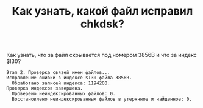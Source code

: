 ﻿---
title: "Как узнать, какой файл исправил chkdsk?"
se.owner.user_id: 178988
se.owner.display_name: "Qwertiy"
se.owner.link: "https://ru.stackoverflow.com/users/178988/qwertiy"
se.link: "https://ru.stackoverflow.com/questions/641741/%d0%9a%d0%b0%d0%ba-%d1%83%d0%b7%d0%bd%d0%b0%d1%82%d1%8c-%d0%ba%d0%b0%d0%ba%d0%be%d0%b9-%d1%84%d0%b0%d0%b9%d0%bb-%d0%b8%d1%81%d0%bf%d1%80%d0%b0%d0%b2%d0%b8%d0%bb-chkdsk"
se.question_id: 641741
se.post_type: question
se.score: 2
---
<p>Как узнать, что за файл скрывается под номером 3856B и что за индекс $I30?</p>

<pre><code>Этап 2. Проверка связей имен файлов...
Исправление ошибки в индексе $I30 файла 3856B.
  Обработано записей индекса: 1194200.
Проверка индексов завершена.
  Проверено неиндексированных файлов: 0.
  Восстановлено неиндексированных файлов в утерянное и найденное: 0.
</code></pre>
